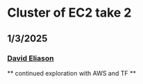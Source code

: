# Cluster of EC2 take 2
## 1/3/2025
### [David Eliason](https://www.deliason.com)

** continued exploration with AWS and TF **
